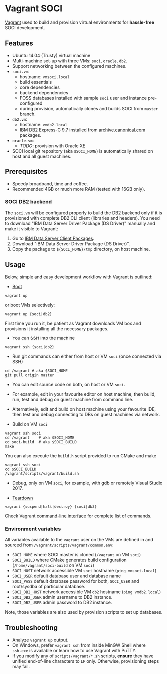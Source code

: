 # Vagrant SOCI

[Vagrant](https://www.vagrantup.com/) used to build and provision
virtual environments for **hassle-free** SOCI development.

## Features

* Ubuntu 14.04 (Trusty) virtual machine
* Multi-machine set-up with three VMs: `soci`, `oracle`, `db2`.
* Support networking between the configured machines.
* `soci.vm`:
  * hostname: `vmsoci.local`
  * build essentials
  * core dependencies
  * backend dependencies
  * FOSS databases installed with sample `soci` user and instance pre-configured
  * during provision, automatically clones and builds SOCI from `master` branch.
* `db2.vm`:
  * hostname: `vmdb2.local`
  * IBM DB2 Express-C 9.7 installed from [archive.canonical.com](http://archive.canonical.com) packages.
* `oracle.vm`:
    * *TODO*: provision with Oracle XE
* SOCI local git repository (aka `$SOCI_HOME`) is automatically shared on host
  and all guest machines.

## Prerequisites

* Speedy broadband, time and coffee.
* Recommended 4GB or much more RAM (tested with 16GB only).

### SOCI DB2 backend

The `soci.vm` will be configured properly to build the DB2 backend only if
it is provisioned with complete DB2 CLI client (libraries and headers).
You need to download "IBM Data Server Driver Package (DS Driver)" manually
and make it visible to Vagrant:

1. Go to [IBM Data Server Client Packages](http://www-01.ibm.com/support/docview.wss?uid=swg21385217).
2. Download "IBM Data Server Driver Package (DS Driver)".
3. Copy the package to `${SOCI_HOME}/tmp` directory, on host machine.

## Usage

Below, simple and easy development workflow with Vagrant is outlined:

* [Boot](https://docs.vagrantup.com/v2/getting-started/up.html)

```console
vagrant up
```

or boot VMs selectively:

```console
vagrant up {soci|db2}
```

First time you run it, be patient as Vagrant downloads VM box and
provisions it installing all the necessary packages.

* You can SSH into the machine

```console
vagrant ssh {soci|db2}
```

* Run git commands can either from host or VM `soci` (once connected via SSH)

```console
cd /vagrant # aka $SOCI_HOME
git pull origin master
```

* You can edit source code on both, on host or VM `soci`.
* For example, edit in your favourite editor on host machine, then build, run, test and debug on guest machine from command line.
* Alternatively, edit and build on host machine using your favourite IDE, then test and debug connecting to DBs on guest machines via network.

* Build on VM `soci`

```console
vagrant ssh soci
cd /vagrant    # aka $SOCI_HOME
cd soci-build  # aka $SOCI_BUILD
make
```

You can also execute the `build.h` script provided to run CMake and make

```console
vagrant ssh soci
cd $SOCI_BUILD
/vagrant/scripts/vagrant/build.sh
```

* Debug, only on VM `soci`, for example, with gdb or remotely Visual Studio 2017.

* [Teardown](https://docs.vagrantup.com/v2/getting-started/teardown.html)

```console
vagrant {suspend|halt|destroy} {soci|db2}
```

Check Vagrant [command-line interface](https://docs.vagrantup.com/v2/cli/index.html) for complete list of commands.

### Environment variables

All variables available to the `vagrant` user on the VMs are defined in and sourced from `/vagrant/scripts/vagrant/common.env`:

* `SOCI_HOME` where SOCI master is cloned (`/vagrant` on VM `soci`)
* `SOCI_BUILD` where CMake generates build configuration (`/home/vagrant/soci-build` on VM `soci`)
* `SOCI_HOST` network accessible VM `soci` hostname (`ping vmsoci.local`)
* `SOCI_USER` default database user and database name
* `SOCI_PASS` default database password for both, `SOCI_USER` and root/sysdba
  of particular database.
* `SOCI_DB2_HOST` network accessible VM `db2` hostname (`ping vmdb2.local`)
* `SOCI_DB2_USER` admin username to DB2 instance.
* `SOCI_DB2_USER` admin password to DB2 instance.

Note, those variables are also used by provision scripts to set up databases.

## Troubleshooting

* Analyze `vagrant up` output.
* On Windows, prefer `vagrant ssh` from inside MinGW Shell where  `ssh.exe` is available or learn how to use Vagrant with PuTTY.
* If you modify any of `scripts/vagrant/*.sh` scripts, **ensure** they have unified end-of-line characters to `LF` only. Otherwise, provisioning steps may fail.